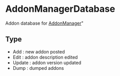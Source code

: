 # AddonManagerDatabase
Addon database for [AddonManager](https://github.com/m4fn3/AddonManager)"

## Type
- Add : new addon posted
- Edit : addon description edited
- Update : addon version updated
- Dump : dumped addons